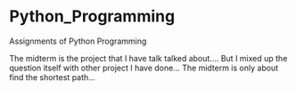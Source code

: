 # Python_Programming
Assignments of Python Programming

The midterm is the project that I have talk talked about.... But I mixed up the question itself with other project I have done... The midterm is only about find the shortest path...
